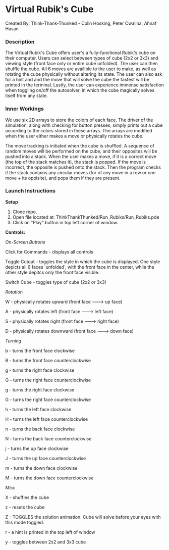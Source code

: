 # Virtual Rubik's Cube
Created By: Think-Thank-Thunked - Colin Hosking, Peter Cwalina, Ahnaf Hasan

### Description 
The Virtual Rubik's Cube offers user's a fully-functional Rubik's cube on their computer.
Users can select between types of cube (2x2 or 3x3) and viewing style (front face only or entire cube unfolded). 
The user can then shuffle the cube.
All 6 moves are availible to the user to make, as well as rotating the cube physically without altering its state.
The user can also ask for a hint and and the move that will solve the cube the fastest will be printed in the terminal.
Lastly, the user can experience immense satisfaction when toggling on/off the autosolver, in which the cube magically solves itself from any state.

### Inner Workings
We use six 2D arrays to store the colors of each face. 
The driver of the simulation, along with checking for button presses, simply prints out a cube according to the colors 
stored in these arrays. The arrays are modified when the user either makes a move or physically rotates the cube.

The move tracking is initiated when the cube is shuffled. A sequence of random moves will be performed on the cube, 
and their opposites will be pushed into a stack. When the user makes a move, if it is a correct move (the top of the stack
matches it), the stack is popped. If the move is incorrect, the opposite is pushed onto the stack. Then the program checks
if the stack contains any circular moves (for of any move in a row or one move + its oppisite), and pops them if they are present.

### Launch Instructions

**Setup**
1. Clone repo.
2. Open file located at: ThinkThankThunked/Run_Rubiks/Run_Rubiks.pde  
3. Click on "Play" button in top left corner of window.

**Controls:**

*On-Screen Buttons*

Click for Commands - displays all controls

Toggle Cutout - toggles the style in which the cube is displayed. One style depicts all 6 faces 'unfolded', with the front face in the center, while the other style depitcs only the front face visible.

Switch Cube - toggles type of cube (2x2 or 3x3)

*Rotation*

W - physically rotates upward (front face ---> up face)

A - physically rotates left (front face ---> left face)

S - physically rotates right (front face ---> right face)

D - physically rotates downward (front face ---> down face)

*Turning*

b - turns the front face clockwise

B - turns the front face counterclockwise

g - turns the right face clockwise

G - turns the right face counterclockwise

g - turns the right face clockwise

G - turns the right face counterclockwise

h - turns the left face clockwise

H - turns the left face counterclockwise

n - turns the back face clockwise

N - turns the back face counterclockwise

j - turns the up face clockwise

J - turns the up face counterclockwise

m - turns the down face clockwise

M - turns the down face counterclockwise

*Misc*

X - shuffles the cube

z - resets the cube 

Z - TOGGLES the solution animation. Cube will solve before your eyes with this mode toggled.

r - a hint is printed in the top left of window

y - toggles between 2x2 and 3x3 cube
